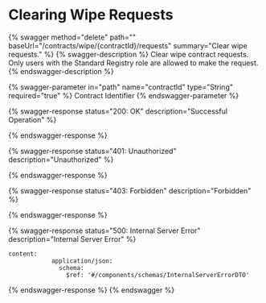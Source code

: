 # Clearing Wipe Requests

{% swagger method="delete" path="" baseUrl="/contracts/wipe/{contractId}/requests" summary="Clear wipe requests." %}
{% swagger-description %}
Clear wipe contract requests. Only users with the Standard Registry role are allowed to make the request.
{% endswagger-description %}

{% swagger-parameter in="path" name="contractId" type="String" required="true" %}
Contract Identifier
{% endswagger-parameter %}

{% swagger-response status="200: OK" description="Successful Operation" %}

{% endswagger-response %}

{% swagger-response status="401: Unauthorized" description="Unauthorized" %}

{% endswagger-response %}

{% swagger-response status="403: Forbidden" description="Forbidden" %}

{% endswagger-response %}

{% swagger-response status="500: Internal Server Error" description="Internal Server Error" %}
```
content:
            application/json:
              schema:
                $ref: '#/components/schemas/InternalServerErrorDTO'
```
{% endswagger-response %}
{% endswagger %}

